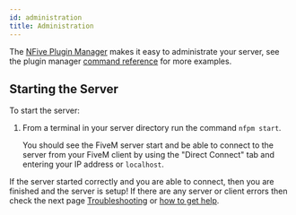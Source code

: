 ```yaml
---
id: administration
title: Administration
---
```


The [NFive Plugin Manager](nfpm/overview.md) makes it easy to administrate your server, see the plugin manager [command reference](nfpm/command-reference.md) for more examples.

## Starting the Server

To start the server:

1. From a terminal in your server directory run the command `nfpm start`.

   You should see the FiveM server start and be able to connect to the server from your FiveM client by using the "Direct Connect" tab and entering your IP address or `localhost`.

If the server started correctly and you are able to connect, then you are finished and the server is setup! If there are any server or client errors then check the next page [Troubleshooting](getting-started-troubleshooting.md) or [how to get help](/help).

